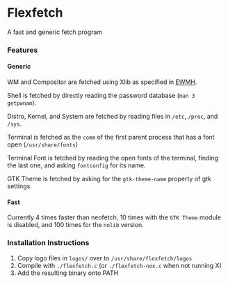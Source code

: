 # Flexfetch

A fast and generic fetch program

### Features

#### Generic
WM and Compositor are fetched using Xlib as specified in [EWMH](https://specifications.freedesktop.org/wm-spec/wm-spec-1.3.html).

Shell is fetched by directly reading the password database (`man 3 getpwnam`).

Distro, Kernel, and System are fetched by reading files in `/etc`, `/proc`, and `/sys`.

Terminal is fetched as the `comm` of the first parent process that has a font open (`/usr/share/fonts`)

Terminal Font is fetched by reading the open fonts of the terminal, finding the last one, and asking `fontconfig` for its name.

GTK Theme is fetched by asking for the `gtk-theme-name` property of gtk settings.

#### Fast
Currently 4 times faster than neofetch, 10 times with the `GTK Theme` module is disabled, and 100 times for the `nolib` version.


### Installation Instructions

1. Copy logo files in `logos/` over to `/usr/share/flexfetch/logos`
2. Compile with `./flexfetch.c` (or `./flexfetch-nox.c` when not running X)
3. Add the resulting binary onto PATH
